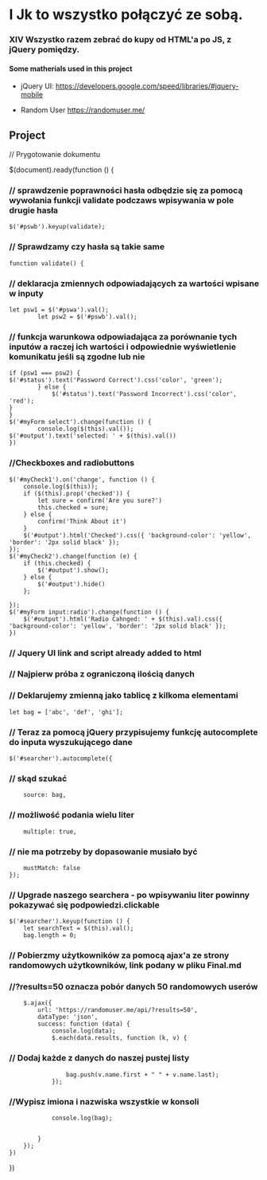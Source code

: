 # I Jk to wszystko połączyć ze sobą.

### XIV Wszystko razem zebrać do kupy od HTML'a po JS, z jQuery pomiędzy.

#### Some matherials used in this project

- jQuery UI:
  https://developers.google.com/speed/libraries/#jquery-mobile

- Random User
  https://randomuser.me/

## Project

// Prygotowanie dokumentu

\$(document).ready(function () {

### // sprawdzenie poprawności hasła odbędzie się za pomocą wywołania funkcji validate podczaws wpisywania w pole drugie hasła

    $('#pswb').keyup(validate);

### // Sprawdzamy czy hasła są takie same

    function validate() {

### // deklaracja zmiennych odpowiadających za wartości wpisane w inputy

    let psw1 = $('#pswa').val();
            let psw2 = $('#pswb').val();

### // funkcja warunkowa odpowiadająca za porównanie tych inputów a raczej ich wartości i odpowiednie wyświetlenie komunikatu jeśli są zgodne lub nie

    if (psw1 === psw2) {
    $('#status').text('Password Correct').css('color', 'green');
            } else {
                $('#status').text('Password Incorrect').css('color', 'red');
    }
    }
    $('#myForm select').change(function () {
            console.log($(this).val());
    $('#output').text('selected: ' + $(this).val())
    })

### //Checkboxes and radiobuttons

    $('#myCheck1').on('change', function () {
        console.log($(this));
        if ($(this).prop('checked')) {
            let sure = confirm('Are you sure?')
            this.checked = sure;
        } else {
            confirm('Think About it')
        }
        $('#output').html('Checked').css({ 'background-color': 'yellow', 'border': '2px solid black' });
    });
    $('#myCheck2').change(function (e) {
        if (this.checked) {
            $('#output').show();
        } else {
            $('#output').hide()
        };

    });
    $('#myForm input:radio').change(function () {
        $('#output').html('Radio Cahnged: ' + $(this).val).css({ 'background-color': 'yellow', 'border': '2px solid black' });
    })

### // Jquery UI link and script already added to html

### // Najpierw próba z ograniczoną ilością danych

### // Deklarujemy zmienną jako tablicę z kilkoma elementami

    let bag = ['abc', 'def', 'ghi'];

### // Teraz za pomocą jQuery przypisujemy funkcję autocomplete do inputa wyszukującego dane

    $('#searcher').autocomplete({

### // skąd szukać

        source: bag,

### // możliwość podania wielu liter

        multiple: true,

### // nie ma potrzeby by dopasowanie musiało być

        mustMatch: false
    });

### // Upgrade naszego searchera - po wpisywaniu liter powinny pokazywać się podpowiedzi.clickable

    $('#searcher').keyup(function () {
        let searchText = $(this).val();
        bag.length = 0;

### // Pobierzmy użytkowników za pomocą ajax'a ze strony randomowych użytkowników, link podany w pliku Final.md

### //?results=50 oznacza pobór danych 50 randomowych userów

        $.ajax({
            url: 'https://randomuser.me/api/?results=50',
            dataType: 'json',
            success: function (data) {
                console.log(data);
                $.each(data.results, function (k, v) {

### // Dodaj każde z danych do naszej pustej listy

                    bag.push(v.name.first + " " + v.name.last);
                });

### //Wypisz imiona i nazwiska wszystkie w konsoli

                console.log(bag);


            }
        });
    })

})
